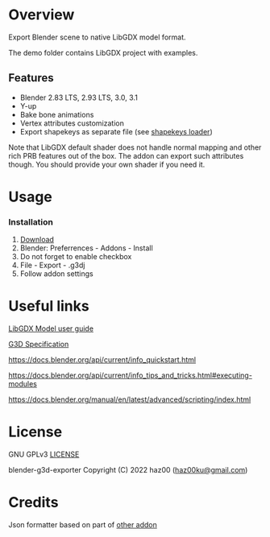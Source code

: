 # Overview
Export Blender scene to native LibGDX model format.

The demo folder contains LibGDX project with examples.

## Features
- Blender 2.83 LTS, 2.93 LTS, 3.0, 3.1
- Y-up
- Bake bone animations
- Vertex attributes customization
- Export shapekeys as separate file (see [shapekeys loader](https://github.com/haz00/g3d-model-shape))

Note that LibGDX default shader does not handle normal mapping and other rich PRB features out of the box. The addon can export such attributes though. You should provide your own shader if you need it.

# Usage
### Installation
1. [Download](https://github.com/haz00/blender-g3d-exporter/releases/latest)
2. Blender: Preferrences - Addons - Install
3. Do not forget to enable checkbox
4. File - Export - .g3dj
5. Follow addon settings

# Useful links
[LibGDX Model user guide](https://libgdx.com/wiki/graphics/3d/quick-start)

[G3D Specification](https://github.com/libgdx/fbx-conv/wiki/Version-0.1-%28libgdx-0.9.9%29)

https://docs.blender.org/api/current/info_quickstart.html

https://docs.blender.org/api/current/info_tips_and_tricks.html#executing-modules

https://docs.blender.org/manual/en/latest/advanced/scripting/index.html

# License
GNU GPLv3 [LICENSE](https://github.com/haz00/blender-g3d-exporter/blob/master/LICENSE)

blender-g3d-exporter Copyright (C) 2022 haz00 (haz00ku@gmail.com)

# Credits
Json formatter based on part of [other addon](https://github.com/Dancovich/libgdx_blender_g3d_exporter)
